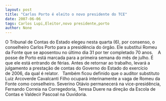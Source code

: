 ```yaml
---
layout: post
title: "Carlos Porto é eleito o novo presidente do TCE"
date: 2007-06-06
tags: Carlos Lupi,Eleitor,novo presidente,porto
author: None
---
```

O Tribunal de Contas do Estado elegeu nesta&nbsp;quarta (6), por consenso, o conselheiro Carlos Porto&nbsp;para a&nbsp;presid&ecirc;ncia do &oacute;rg&atilde;o. Ele substitui Romeu da Fonte que se aposentou no &uacute;ltimo dia 31 por ter&nbsp;completado 70 anos. 
&nbsp;
&nbsp;A posse de Porto est&aacute; marcada para a primeira semana do m&ecirc;s de julho.&nbsp;&Eacute; que ele est&aacute; entrando de f&eacute;rias. Antes de retornar ao&nbsp;trabalho, levar&aacute; a julgamento a presta&ccedil;&atilde;o de contas do Governo do Estado do exerc&iacute;cio de&nbsp;2006, da qual &eacute;&nbsp;relator.
&nbsp;
Tamb&eacute;m ficou definido que o auditor substituto Luiz Arcoverde Cavalcanti Filho ocupar&aacute; interinamente a vaga de Romeu da Fonte como conselheiro.
Severino Ot&aacute;vio permanecer&aacute; na vice-presid&ecirc;ncia, Fernando Correia na Corregedoria, Teresa Duere na&nbsp;dire&ccedil;&atilde;o da Escola de Contas e Valdecir Pascoal na Ouvidoria. 